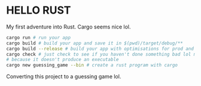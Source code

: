 # HELLO RUST

My first adventure into Rust. Cargo seems nice lol.

```sh
cargo run # run your app
cargo build # build your app and save it in $(pwd)/target/debug/**
cargo build --release # build your app with optimisations for prod and saves in $(pwd)/target/release/**
cargo check # just check to see if you haven't done something bad lol much faster than cargo build
# because it doesn't produce an executable
cargo new guessing_game --bin # create a rust program with cargo
```

Converting this project to a guessing game lol.
